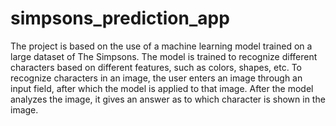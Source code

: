 # simpsons_prediction_app
The project is based on the use of a machine learning model trained on a large dataset of The Simpsons. 
The model is trained to recognize different characters based on different features, such as colors, shapes, etc. 
To recognize characters in an image, the user enters an image through an input field, after which the model is applied to that image. 
After the model analyzes the image, it gives an answer as to which character is shown in the image.
